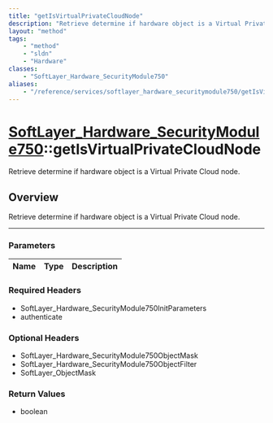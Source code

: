```yaml
---
title: "getIsVirtualPrivateCloudNode"
description: "Retrieve determine if hardware object is a Virtual Private Cloud node."
layout: "method"
tags:
    - "method"
    - "sldn"
    - "Hardware"
classes:
    - "SoftLayer_Hardware_SecurityModule750"
aliases:
    - "/reference/services/softlayer_hardware_securitymodule750/getIsVirtualPrivateCloudNode"
---
```

# [SoftLayer_Hardware_SecurityModule750](/reference/services/SoftLayer_Hardware_SecurityModule750)::getIsVirtualPrivateCloudNode


Retrieve determine if hardware object is a Virtual Private Cloud node.


## Overview 
Retrieve determine if hardware object is a Virtual Private Cloud node.

-----

### Parameters 
|Name | Type | Description |
| --- | --- | --- |


### Required Headers
* SoftLayer_Hardware_SecurityModule750InitParameters
* authenticate


### Optional Headers
* SoftLayer_Hardware_SecurityModule750ObjectMask
* SoftLayer_Hardware_SecurityModule750ObjectFilter
* SoftLayer_ObjectMask

### Return Values
* boolean




